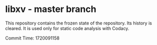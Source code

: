 # libxv - master branch

This repository contains the frozen state of the repository.
Its history is cleared. It is used only for static code
analysis with Codacy.

Commit Time: 1720091158